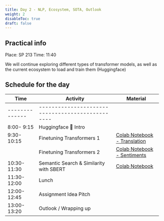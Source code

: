 ```yaml
---
title: Day 2 - NLP, Ecosystem, SOTA, Outlook
weight: 2
disableToc: true
draft: false
---
```


## Practical info
Place: SP 213
Time: 11:40

We will continue exploring different types of transformer models, as well as the current ecosystem to load and train them (Huggingface)

## Schedule for the day

| Time           | Activity                                         | Material                                                                                                                                              |
|----------------|--------------------------------------------------|-------------------------------------------------------------------------------------------------------------------------------------------------------|
| -------------- | ------------------------------------------------ |                                                                                                                                                       |
| 8:00- 9:15     | Huggingface 🤗 Intro                              |                                                                                                                                                       |
| 9:30-10:15     | Finetuning Transformers 1                        | [Colab Notebook - Translation](https://colab.research.google.com/github/aaubs/ds-master/blob/main/notebooks/M3_HyggeBERT_translation_en_da.ipynb)     |
|                | Finetuning Transformers 2                        | [Colab Notebook - Sentiments](https://colab.research.google.com/github/aaubs/ds-master/blob/main/notebooks/M3_Finetuning_DK_sentiment_analysis.ipynb) |
| 10:30-11:30    | Semantic Search & Similarity with SBERT          | [Colab Notebook](https://colab.research.google.com/github/SDS-AAU/DSBA-2022/blob/master/notebooks/M3_workshop_sbert.ipynb)                            |
| 11:30-12:00    | Lunch                                            |                                                                                                                                                       |
| 12:00-12:45    | Assignment Idea Pitch                            |                                                                                                                                                       |
| 13:00-13:20    | Outlook / Wrapping up                            |                                                                                                                                                       |


<!---
{{< tabs >}}

{{< tab name="Joint recordings">}}
  <h2>Assignment 1 handout</h2>
  {{< panopto  "https://panopto.aau.dk/Panopto/Pages/Embed.aspx?id=4b2660d2-790f-49cf-84be-ada900ea3083&autoplay=false&offerviewer=true&showtitle=true&showbrand=false&start=0&interactivity=all" >}}

{{< /tab >}}



{{< tab name="R Application">}}
<div>

  <h2>R: Recording</h2>
 
 coming soon

</div>
{{< /tab >}}



{{< tab name="Python Application">}}
<div>
  
  
  <h2>Python group recoding </h2>
  {{< panopto "https://panopto.aau.dk/Panopto/Pages/Embed.aspx?id=3c6006e6-e8e2-4ac4-a0a8-ada900ea85bc&autoplay=false&offerviewer=true&showtitle=true&showbrand=false&start=0&interactivity=all" >}}
</div>
{{< /tab >}}

{{< /tabs >}}
 --->


